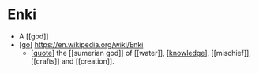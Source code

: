 # Enki

- A [[god]]
- [[go]] https://en.wikipedia.org/wiki/Enki
  - [[quote]] the [[sumerian god]] of [[water]], [[knowledge]], [[mischief]], [[crafts]] and [[creation]].

[//begin]: # "Autogenerated link references for markdown compatibility"
[go]: go "Go"
[quote]: quote "Quote"
[knowledge]: knowledge "Knowledge"
[//end]: # "Autogenerated link references"